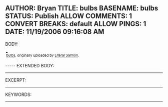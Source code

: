 AUTHOR: Bryan
TITLE: bulbs
BASENAME: bulbs
STATUS: Publish
ALLOW COMMENTS: 1
CONVERT BREAKS: __default__
ALLOW PINGS: 1
DATE: 11/19/2006 09:16:08 AM
-----
BODY:
<style type="text/css">
.flickr-photo { border: solid 2px #000000; }
.flickr-yourcomment { }
.flickr-frame { text-align: left; padding: 3px; }
.flickr-caption { font-size: 0.8em; margin-top: 0px; }
</style>

<div class="flickr-frame">
	<a href="http://www.flickr.com/photos/literalsalmon/293970970/" title="photo sharing"><img src="http://static.flickr.com/102/293970970_7b4947f865.jpg" class="flickr-photo" alt="" /></a>
<br />
	<span class="flickr-caption"><a href="http://www.flickr.com/photos/literalsalmon/293970970/">bulbs</a>, originally uploaded by <a href="http://www.flickr.com/people/literalsalmon/">Literal Salmon</a>.</span>
</div>
				
<p class="flickr-yourcomment">
	
</p>
-----
EXTENDED BODY:

-----
EXCERPT:

-----
KEYWORDS:

-----


